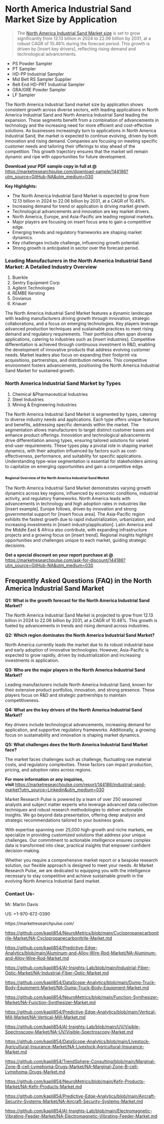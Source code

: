 <h1>North America Industrial Sand Market&nbsp;Size by Application</h1><blockquote><p>The <a href="https://marketresearchpulse.com/download-sample/144186?utm_source=GitHub-NA&amp;utm_medium=030">North America Industrial Sand Market size</a> is set to grow significantly from 12.13 billion in 2024 to 22.06 billion by 2031, at a robust CAGR of 10.48% during the forecast period. This growth is driven by [insert key drivers], reflecting rising demand and technological advancements.</p></blockquote><ul><li>PS Powder Sampler <li> PT Sampler <li> HD-PP Industrial Sampler <li> Mid Belt RS Sampler Supplier <li> Belt End HD-PRT Industrial Sampler <li> GRA/GRE Powder Sampler <li> LF Sampler</li></ul><p>The North America Industrial Sand market size by application shows consistent growth across diverse sectors, with leading applications in North America Industrial Sand and North America Industrial Sand leading the expansion. These segments benefit from a combination of advancements in technology and the increasing need for more efficient and cost-effective solutions. As businesses increasingly turn to applications in North America Industrial Sand, the market is expected to continue evolving, driven by both innovation and rising demand. Companies are focusing on meeting specific customer needs and tailoring their offerings to stay ahead of the competition. This growth trajectory ensures that the market will remain dynamic and ripe with opportunities for future development.</p><p><strong>Download your PDF sample copy in full at @ </strong><a href="https://marketresearchpulse.com/download-sample/144186?utm_source=GitHub-NA&amp;utm_medium=030">https://marketresearchpulse.com/download-sample/144186?utm_source=GitHub-NA&amp;utm_medium=030</a></p><p><strong>Key Highlights: </strong></p><ul><li>The North America Industrial Sand Market is expected to grow from 12.13 billion in 2024 to 22.06 billion by 2031, at a CAGR of 10.48%.</li><li>Increasing demand for trend or application is driving market growth.</li><li>Technological advancements and innovation are key market drivers.</li><li>North America, Europe, and Asia-Pacific are leading regional markets.</li><li>Major players are focusing on insert focus area to gain a competitive edge.</li><li>Emerging trends and regulatory frameworks are shaping market dynamics.</li><li>Key challenges include challenge, influencing growth potential.</li><li>Strong growth is anticipated in sector over the forecast period.</li></ul><h3>Leading Manufacturers in the North America Industrial Sand Market: A Detailed Industry Overview</h3><ol><li>Buerkle</li><li>Sentry Equipment Corp</li><li>Agilent Technologies</li><li>REMBE Kersting</li><li>Dovianus</li><li>Knauer</li></ol><div class="flex max-w-full flex-col flex-grow"><div class="min-h-8 text-message flex w-full flex-col items-end gap-2 whitespace-normal break-words [.text-message+&amp;]:mt-5" dir="auto" data-message-author-role="assistant" data-message-id="fd8432e4-4910-450d-b182-61b7bfb0a01f" data-message-model-slug="gpt-4o"><div class="flex w-full flex-col gap-1 empty:hidden first:pt-[3px]"><div class="markdown prose w-full break-words dark:prose-invert light"><p>The North America Industrial Sand Market features a dynamic landscape with leading manufacturers driving growth through innovation, strategic collaborations, and a focus on emerging technologies. Key players leverage advanced production techniques and sustainable practices to meet rising demand and regulatory requirements. Their portfolios often span diverse applications, catering to industries such as [insert industries]. Competitive differentiation is achieved through continuous investment in R&amp;D, enabling the development of innovative products that address evolving customer needs. Market leaders also focus on expanding their footprint via acquisitions, partnerships, and distribution networks. This competitive environment fosters advancements, positioning the North America Industrial Sand Market for sustained growth.</p></div></div></div></div><h3>North America Industrial Sand Market by Types</h3><ol><li>Chemical &Pharmaceutical Industries <li> Steel Industries <li> Mining & Engineering Industries</li></ol><div class="flex max-w-full flex-col flex-grow"><div class="min-h-8 text-message flex w-full flex-col items-end gap-2 whitespace-normal break-words [.text-message+&amp;]:mt-5" dir="auto" data-message-author-role="assistant" data-message-id="084470be-0bb7-4664-bddf-5156b4f41249" data-message-model-slug="gpt-4o-mini"><div class="flex w-full flex-col gap-1 empty:hidden first:pt-[3px]"><div class="markdown prose w-full break-words dark:prose-invert light"><p>The North America Industrial Sand Market is segmented by types, catering to diverse industry needs and applications. Each type offers unique features and benefits, addressing specific demands within the market. The segmentation allows manufacturers to target distinct customer bases and enhance product offerings. Innovation and technological advancements drive differentiation among types, ensuring tailored solutions for varied end-user requirements. These types play a pivotal role in shaping market dynamics, with their adoption influenced by factors such as cost-effectiveness, performance, and suitability for specific applications. Understanding type-wise segmentation is essential for stakeholders aiming to capitalize on emerging opportunities and gain a competitive edge.</p></div></div></div></div><h3><span style="font-size: 11px;">Regional Overview of the North America Industrial Sand Market</span></h3><div class="flex max-w-full flex-col flex-grow"><div class="min-h-8 text-message flex w-full flex-col items-end gap-2 whitespace-normal break-words [.text-message+&amp;]:mt-5" dir="auto" data-message-author-role="assistant" data-message-id="e9038762-ce64-4e30-91c9-9bd413514231" data-message-model-slug="gpt-4o-mini"><div class="flex w-full flex-col gap-1 empty:hidden first:pt-[3px]"><div class="markdown prose w-full break-words dark:prose-invert light"><p>The North America Industrial Sand Market demonstrates varying growth dynamics across key regions, influenced by economic conditions, industrial activity, and regulatory frameworks. North America leads with advancements in technology and high adoption rates in industries like [insert example]. Europe follows, driven by innovation and strong governmental support for [insert focus area]. The Asia-Pacific region exhibits the fastest growth due to rapid industrialization, urbanization, and increasing investments in [insert industry/application]. Latin America and the Middle East &amp; Africa also contribute, with expanding infrastructure projects and a growing focus on [insert trend]. Regional insights highlight opportunities and challenges unique to each market, guiding strategic decisions.</p></div></div></div></div><p><strong>Get a special discount on your report purchase at @ </strong><a href="https://marketresearchpulse.com/ask-for-discount/144186?utm_source=GitHub-NA&amp;utm_medium=030">https://marketresearchpulse.com/ask-for-discount/144186?utm_source=GitHub-NA&amp;utm_medium=030</a></p><h2>Frequently Asked Questions (FAQ) in the North America Industrial Sand Market</h2><p><strong>Q1: What is the growth forecast for the North America Industrial Sand Market?</strong></p><p>The North America Industrial Sand Market is projected to grow from 12.13 billion in 2024 to 22.06 billion by 2031, at a CAGR of 10.48%. This growth is fueled by advancements in trends and rising demand across industries.</p><p><strong>Q2: Which region dominates the North America Industrial Sand Market?</strong></p><p>North America currently leads the market due to its robust industrial base and early adoption of innovative technologies. However, Asia-Pacific is expected to grow rapidly, driven by industrialization and increasing investments in application.</p><p><strong>Q3: Who are the major players in the North America Industrial Sand Market?</strong></p><p>Leading manufacturers include North America Industrial Sand, known for their extensive product portfolios, innovation, and strong presence. These players focus on R&amp;D and strategic partnerships to maintain competitiveness.</p><p><strong>Q4: What are the key drivers of the North America Industrial Sand Market?</strong></p><p>Key drivers include technological advancements, increasing demand for application, and supportive regulatory frameworks. Additionally, a growing focus on sustainability and innovation is shaping market dynamics.</p><p><strong>Q5: What challenges does the North America Industrial Sand Market face?</strong></p><p>The market faces challenges such as challenge, fluctuating raw material costs, and regulatory complexities. These factors can impact production, pricing, and adoption rates across regions.</p><p><strong>For more information or any inquiries, visit&nbsp;</strong><a href="https://marketresearchpulse.com/report/144186/industrial-sand-market?utm_source=Linkedin&utm_medium=030">https://marketresearchpulse.com/report/144186/industrial-sand-market?utm_source=Linkedin&utm_medium=030</a></p><p>Market Research Pulse is powered by a team of over 250 seasoned analysts and subject matter experts who leverage advanced data collection techniques and robust research methodologies to deliver actionable insights. We go beyond data presentation, offering deep analysis and strategic recommendations tailored to your business goals.</p><p>With expertise spanning over 25,000 high-growth and niche markets, we specialize in providing customized solutions that address your unique challenges. Our commitment to actionable intelligence ensures complex data is transformed into clear, practical insights that empower confident decision-making.</p><p>Whether you require a comprehensive market report or a bespoke research solution, our flexible approach is designed to meet your needs. At Market Research Pulse, we are dedicated to equipping you with the intelligence necessary to stay competitive and achieve sustainable growth in the evolving North America Industrial Sand market.</p><h3><strong>Contact Us-</strong></h3><p>Mr. Martin Davis</p><p>US: +1-970-672-0390</p><p>https://marketresearchpulse.com/</p><p><a href="https://github.com/kapli854/NeuroMetrics/blob/main/Cyclopropanecarbonitrile-Market/NA-Cyclopropanecarbonitrile-Market.md">https://github.com/kapli854/NeuroMetrics/blob/main/Cyclopropanecarbonitrile-Market/NA-Cyclopropanecarbonitrile-Market.md</a></p><p><a href="https://github.com/kapli854/Predictive-Edge-Analytics/blob/main/Aluminum-and-Alloy-Wire-Rod-Market/NA-Aluminum-and-Alloy-Wire-Rod-Market.md">https://github.com/kapli854/Predictive-Edge-Analytics/blob/main/Aluminum-and-Alloy-Wire-Rod-Market/NA-Aluminum-and-Alloy-Wire-Rod-Market.md</a></p><p><a href="https://github.com/kapli854/AI-Insights-Lab/blob/main/Industrial-Fiber-Optic-Market/NA-Industrial-Fiber-Optic-Market.md">https://github.com/kapli854/AI-Insights-Lab/blob/main/Industrial-Fiber-Optic-Market/NA-Industrial-Fiber-Optic-Market.md</a></p><p><a href="https://github.com/kapli854/DataScope-Analytics/blob/main/Dump-Truck-Body-Equipment-Market/NA-Dump-Truck-Body-Equipment-Market.md">https://github.com/kapli854/DataScope-Analytics/blob/main/Dump-Truck-Body-Equipment-Market/NA-Dump-Truck-Body-Equipment-Market.md</a></p><p><a href="https://github.com/kapli854/NeuroMetrics/blob/main/Function-Synthesizer-Market/NA-Function-Synthesizer-Market.md">https://github.com/kapli854/NeuroMetrics/blob/main/Function-Synthesizer-Market/NA-Function-Synthesizer-Market.md</a></p><p><a href="https://github.com/kapli854/Predictive-Edge-Analytics/blob/main/Vertical-Mill-Market/NA-Vertical-Mill-Market.md">https://github.com/kapli854/Predictive-Edge-Analytics/blob/main/Vertical-Mill-Market/NA-Vertical-Mill-Market.md</a></p><p><a href="https://github.com/kapli854/AI-Insights-Lab/blob/main/UV/Visible-Spectroscopy-Market/NA-UV/Visible-Spectroscopy-Market.md">https://github.com/kapli854/AI-Insights-Lab/blob/main/UV/Visible-Spectroscopy-Market/NA-UV/Visible-Spectroscopy-Market.md</a></p><p><a href="https://github.com/kapli854/DataScope-Analytics/blob/main/Livestock-Agricultural-Insurance-Market/NA-Livestock-Agricultural-Insurance-Market.md">https://github.com/kapli854/DataScope-Analytics/blob/main/Livestock-Agricultural-Insurance-Market/NA-Livestock-Agricultural-Insurance-Market.md</a></p><p><a href="https://github.com/kapli854/TrendSphere-Consulting/blob/main/Marginal-Zone-B-cell-Lymphoma-Drugs-Market/NA-Marginal-Zone-B-cell-Lymphoma-Drugs-Market.md">https://github.com/kapli854/TrendSphere-Consulting/blob/main/Marginal-Zone-B-cell-Lymphoma-Drugs-Market/NA-Marginal-Zone-B-cell-Lymphoma-Drugs-Market.md</a></p><p><a href="https://github.com/kapli854/NeuroMetrics/blob/main/Kefir-Products-Market/NA-Kefir-Products-Market.md">https://github.com/kapli854/NeuroMetrics/blob/main/Kefir-Products-Market/NA-Kefir-Products-Market.md</a></p><p><a href="https://github.com/kapli854/Predictive-Edge-Analytics/blob/main/Aircraft-Security-Systems-Market/NA-Aircraft-Security-Systems-Market.md">https://github.com/kapli854/Predictive-Edge-Analytics/blob/main/Aircraft-Security-Systems-Market/NA-Aircraft-Security-Systems-Market.md</a></p><p><a href="https://github.com/kapli854/AI-Insights-Lab/blob/main/Electromagnetic-Vibrating-Feeder-Market/NA-Electromagnetic-Vibrating-Feeder-Market.md">https://github.com/kapli854/AI-Insights-Lab/blob/main/Electromagnetic-Vibrating-Feeder-Market/NA-Electromagnetic-Vibrating-Feeder-Market.md</a></p>
